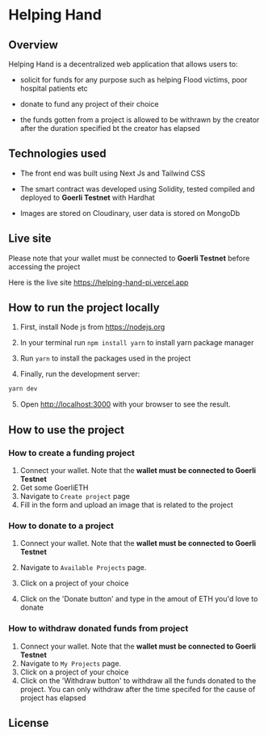 # Helping Hand

## Overview

Helping Hand is a decentralized web application that allows users to:

- solicit for funds for any purpose such as helping Flood victims, poor hospital patients etc

- donate to fund any project of their choice

- the funds gotten from a project is allowed to be withrawn by the creator after the duration specified bt the creator has elapsed

## Technologies used

- The front end was built using Next Js and Tailwind CSS

- The smart contract was developed using Solidity, tested compiled and deployed to **Goerli Testnet** with Hardhat

- Images are stored on Cloudinary, user data is stored on MongoDb

## Live site

Please note that your wallet must be connected to **Goerli Testnet** before accessing the project

Here is the live site https://helping-hand-pi.vercel.app

## How to run the project locally

1. First, install Node js from https://nodejs.org

2. In your terminal run `npm install yarn` to install yarn package manager

3. Run `yarn` to install the packages used in the project

4. Finally, run the development server:

```bash
yarn dev
```

5. Open [http://localhost:3000](http://localhost:3000) with your browser to see the result.

## How to use the project

### How to create a funding project

1. Connect your wallet. Note that the **wallet must be connected to Goerli Testnet**
2. Get some GoerliETH
3. Navigate to `Create project` page
4. Fill in the form and upload an image that is related to the project

### How to donate to a project

1. Connect your wallet. Note that the **wallet must be connected to Goerli Testnet**

2. Navigate to `Available Projects` page.

3. Click on a project of your choice

4. Click on the 'Donate button' and type in the amout of ETH you'd love to donate

### How to withdraw donated funds from project

1. Connect your wallet. Note that the **wallet must be connected to Goerli Testnet**
2. Navigate to `My Projects` page.
3. Click on a project of your choice
4. Click on the 'Withdraw button' to withdraw all the funds donated to the project. You can only withdraw after the time specifed for the cause of project has elapsed

## License
